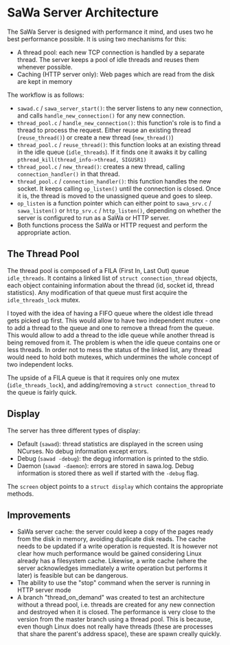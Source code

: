 # SaWa Server Architecture

The SaWa Server is designed with performance it mind, and uses two he best performance possible. It is using two mechanisms for this:

- A thread pool: each new TCP connection is handled by a separate thread. The server keeps a pool of idle threads and reuses them whenever possible.
- Caching (HTTP server only): Web pages which are read from the disk are kept in memory

The workflow is as follows:

- `sawad.c` / `sawa_server_start()`: the server listens to any new connection, and calls `handle_new_connection()` for any new connection.
- `thread_pool.c` / `handle_new_connection()`: this function's role is to find a thread to process the request. Either reuse an existing thread (`reuse_thread()`) or create a new thread (`new_thread()`)
- `thread_pool.c` / `reuse_thread()`: this function looks at an existing thread in the idle queue (`idle_threads`). If it finds one it awaks it by calling `pthread_kill(thread_info->thread, SIGUSR1)`
- `thread_pool.c` / `new_thread()`: creates a new thread, calling `connection_handler()` in that thread.
- `thread_pool.c` / `connection_handler()`: this function handles the new socket. It keeps calling `op_listen()` until the connection is closed. Once it is, the thread is moved to the unassigned queue and goes to sleep.
- `op_listen` is a function pointer which can either point to `sawa_srv.c` / `sawa_listen()` or `http_srv.c` / `http_listen()`, depending on whether the server is configured to run as a SaWa or HTTP server.
- Both functions process the SaWa or HTTP request and perform the appropriate action.

## The Thread Pool

The thread pool is composed of a FILA (First In, Last Out) queue `idle_threads`. It contains a linked list of `struct connection_thread` objects, each object containing information about the thread (id, socket id, thread statistics). Any modification of that queue must first acquire the `idle_threads_lock` mutex.

I toyed with the idea of having a FIFO queue where the oldest idle thread gets picked up first. This would allow to have two independent mutex - one to add a thread to the queue and one to remove a thread from the queue. This would allow to add a thread to the idle queue while another thread is being removed from it. The problem is when the idle queue contains one or less threads. In order not to mess the status of the linked list, any thread would need to hold both mutexes, which undermines the whole concept of two independent locks.

The upside of a FILA queue is that it requires only one mutex (`idle_threads_lock`), and adding/removing a `struct connection_thread` to the queue is fairly quick.

## Display

The server has three different types of display:

- Default (`sawad`): thread statistics are displayed in the screen using NCurses. No debug information except errors.
- Debug (`sawad -debug`): the degug information is printed to the stdio.
- Daemon (`sawad -daemon`): errors are stored in sawa.log. Debug information is stored there as well if started with the `-debug` flag.

The `screen` object points to a `struct display` which contains the appropriate methods.

## Improvements

- SaWa server cache: the server could keep a copy of the pages ready from the disk in memory, avoiding duplicate disk reads. The cache needs to be updated if a write operation is requested. It is however not clear how much performance would be gained considering Linux already has a filesystem cache. Likewise, a write cache (where the server acknowledges immediately a write operation but performs it later) is feasible but can be dangerous.
- The ability to use the "stop" command when the server is running in HTTP server mode
- A branch "thread_on_demand" was created to test an architecture without a thread pool, i.e. threads are created for any new connection and destroyed when it is closed. The performance is very close to the version from the master branch using a thread pool. This is because, even though Linux does not really have threads (these are processes that share the parent's address space), these are spawn creally quickly.
